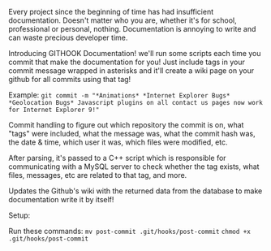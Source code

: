 Every project since the beginning of time has had insufficient documentation.  Doesn't matter who you are, whether it's for school, professional or personal, nothing.  Documentation is annoying to write and can waste precious developer time.  

Introducing GITHOOK Documentation!  we'll run some scripts each time you commit that make the documentation for you!  Just include tags in your commit message wrapped in asterisks and it'll create a wiki page on your github for all commits using that tag!

Example: `git commit -m "*Animations* *Internet Explorer Bugs* *Geolocation Bugs* Javascript plugins on all contact us pages now work for Internet Explorer 9!"`

Commit handling to figure out which repository the commit is on, what "tags" were included, what the message was, what the commit hash was, the date & time, which user it was, which files were modified, etc.

After parsing, it's passed to a C++ script which is responsible for communicating with a MySQL server to check whether the tag exists, what files, messages, etc are related to that tag, and more.  

Updates the Github's wiki with the returned data from the database to make documentation write it by itself!

Setup: 

Run these commands: `mv post-commit .git/hooks/post-commit`
`chmod +x .git/hooks/post-commit`
